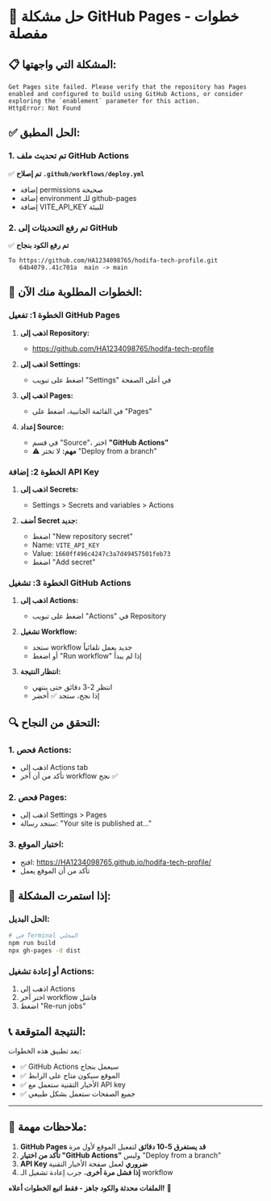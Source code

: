 # 🔧 حل مشكلة GitHub Pages - خطوات مفصلة

## 📋 المشكلة التي واجهتها:
```
Get Pages site failed. Please verify that the repository has Pages enabled and configured to build using GitHub Actions, or consider exploring the `enablement` parameter for this action.
HttpError: Not Found
```

## ✅ الحل المطبق:

### 1. تم تحديث ملف GitHub Actions
✅ **تم إصلاح `.github/workflows/deploy.yml`**
- إضافة permissions صحيحة
- إضافة environment للـ github-pages
- إضافة VITE_API_KEY للبيئة

### 2. تم رفع التحديثات إلى GitHub
✅ **تم رفع الكود بنجاح**
```
To https://github.com/HA1234098765/hodifa-tech-profile.git
   64b4079..41c701a  main -> main
```

## 🚀 الخطوات المطلوبة منك الآن:

### الخطوة 1: تفعيل GitHub Pages
1. **اذهب إلى Repository:**
   - https://github.com/HA1234098765/hodifa-tech-profile

2. **اذهب إلى Settings:**
   - اضغط على تبويب "Settings" في أعلى الصفحة

3. **اذهب إلى Pages:**
   - في القائمة الجانبية، اضغط على "Pages"

4. **إعداد Source:**
   - في قسم "Source"، اختر **"GitHub Actions"**
   - ⚠️ **مهم:** لا تختر "Deploy from a branch"

### الخطوة 2: إضافة API Key
1. **اذهب إلى Secrets:**
   - Settings > Secrets and variables > Actions

2. **أضف Secret جديد:**
   - اضغط "New repository secret"
   - Name: `VITE_API_KEY`
   - Value: `1660ff496c4247c3a7d49457501feb73`
   - اضغط "Add secret"

### الخطوة 3: تشغيل GitHub Actions
1. **اذهب إلى Actions:**
   - اضغط على تبويب "Actions" في Repository

2. **تشغيل Workflow:**
   - ستجد workflow جديد يعمل تلقائياً
   - أو اضغط "Run workflow" إذا لم يبدأ

3. **انتظار النتيجة:**
   - انتظر 2-3 دقائق حتى ينتهي
   - إذا نجح، ستجد ✅ أخضر

## 🔍 التحقق من النجاح:

### 1. فحص Actions:
- اذهب إلى Actions tab
- تأكد من أن آخر workflow نجح ✅

### 2. فحص Pages:
- اذهب إلى Settings > Pages
- ستجد رسالة: "Your site is published at..."

### 3. اختبار الموقع:
- افتح: https://HA1234098765.github.io/hodifa-tech-profile/
- تأكد من أن الموقع يعمل

## 🚨 إذا استمرت المشكلة:

### الحل البديل:
```bash
# في Terminal المحلي
npm run build
npx gh-pages -d dist
```

### أو إعادة تشغيل Actions:
1. اذهب إلى Actions
2. اختر آخر workflow فاشل
3. اضغط "Re-run jobs"

## 📞 النتيجة المتوقعة:

بعد تطبيق هذه الخطوات:
- ✅ GitHub Actions سيعمل بنجاح
- ✅ الموقع سيكون متاح على الرابط
- ✅ الأخبار التقنية ستعمل مع API key
- ✅ جميع الصفحات ستعمل بشكل طبيعي

---

## 🎯 ملاحظات مهمة:

1. **GitHub Pages قد يستغرق 5-10 دقائق** لتفعيل الموقع لأول مرة
2. **تأكد من اختيار "GitHub Actions"** وليس "Deploy from a branch"
3. **API Key ضروري** لعمل صفحة الأخبار التقنية
4. **إذا فشل مرة أخرى**، جرب إعادة تشغيل الـ workflow

**الملفات محدثة والكود جاهز - فقط اتبع الخطوات أعلاه!** 🚀
